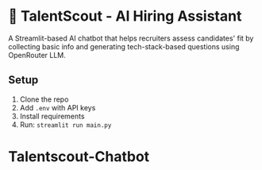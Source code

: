 # 🧠 TalentScout - AI Hiring Assistant

A Streamlit-based AI chatbot that helps recruiters assess candidates' fit by collecting basic info and generating tech-stack-based questions using OpenRouter LLM.

## Setup
1. Clone the repo
2. Add `.env` with API keys
3. Install requirements
4. Run: `streamlit run main.py`
# Talentscout-Chatbot
